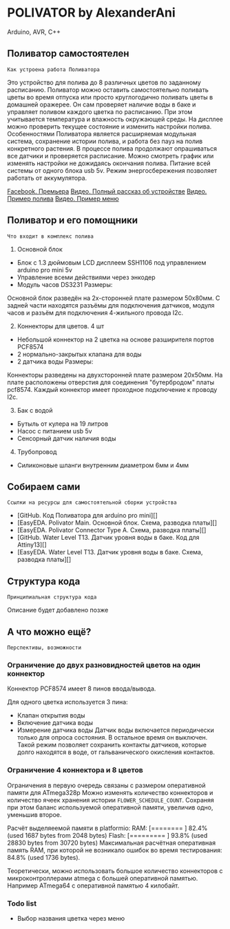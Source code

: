 # POLIVATOR by AlexanderAni

Arduino, AVR, C++

## Поливатор самостоятелен
`Как устроена работа Поливатора`

Это устройство для полива до 8 различных цветов по заданному расписанию.
Поливатор можно оставить самостоятельно поливать цветы во время отпуска или просто круглогодично поливать цветы в домашней оражерее. Он сам проверяет наличие воды в баке и управляет поливом каждого цветка по расписанию. При этом учитывается температура и влажность окружающей среды. На дисплее можно проверить текущее состояние и изменить настройки полива.
Особенностями Поливатора является расширяемая модульная система, сохранение истории полива, и работа без пауз на полив конкретного растения. В процессе полива продолжают опрашиваться все датчики и проверяется расписание. Можно смотреть график или изменять настройки не дожидаясь окончания полива.
Питание всей системы от одного блока usb 5v. Режим энергосбережения позволяет работать от аккумулятора.

[Facebook. Премьера](https://www.facebook.com/aanishchenko/posts/pfbid034qEHsVyJWHPmqgtMWfscPb4xsddgqDzVarsc6yDjJoVNN26u15hXLRgtBCGTqUbWl)
[Видео. Полный рассказ об устройстве](https://www.facebook.com/100003967933465/videos/pcb.2457044897771084/1915227252002448)
[Видео. Пример полива](https://www.facebook.com/100003967933465/videos/3267990133452066/)
[Видео. Пример меню](https://www.facebook.com/100003967933465/videos/pcb.2457044897771084/1137887480090560)

## Поливатор и его помощники
`Что входит в комплекс полива`

1. Основной блок
- Блок с 1.3 дюймовым LCD дисплеем SSH1106 под управлением arduino pro mini 5v
- Управление всеми действиями через энкодер
- Модуль часов DS3231
Размеры:

Основной блок разведён на 2х-сторонней плате размером 50х80мм. С задней части находятся разъёмы для подключения датчиков, модуля часов и разъём для подключения 4-жильного провода I2c.

2. Коннекторы для цветов. 4 шт
- Небольшой коннектор на 2 цветка на основе разширителя портов PCF8574
- 2 нормально-закрытых клапана для воды
- 2 датчика воды
Размеры:

Коннекторы разведены на двухсторонней плате размером 20х50мм. На плате расположены отверстия для соединения "бутербродом" платы pcf8574. Каждый коннектор имеет проходное подключение к проводу I2c.

3. Бак с водой
- Бутыль от кулера на 19 литров
- Насос c питанием usb 5v
- Сенсорный датчик наличия воды

4. Трубопровод
- Силиконовые шланги внутренним диаметром 6мм и 4мм

## Собираем сами
`Ссылки на ресурсы для самостоятельной сборки устройства`

- [GitHub. Код Поливатора для arduino pro mini][]
- [EasyEDA. Polivator Main. Основной блок. Схема, разводка платы][]
- [EasyEDA. Polivator Connector Type A. Схема, разводка платы][]
- [GitHub. Water Level T13. Датчик уровня воды в баке. Код для Attiny13][]
- [EasyEDA. Water Level T13. Датчик уровня воды в баке. Схема, разводка платы][]

## Структура кода
`Принципиальная структура кода`

Описание будет добавлено позже

## А что можно ещё?
`Перспективы, возможности`

### Ограничение до двух разновидностей цветов на один коннектор
Коннектор PCF8574 имеет 8 пинов ввода/вывода.
<!-- Для надёжного подключения клапанов или датчиков используется npn mosfet. -->
Для одного цветка используется 3 пина:
- Клапан открытия воды
- Включение датчика воды
- Измерение датчика воды
Датчик воды включается периодически только для опроса состояния. В остальное время он выключен. Такой режим позволяет сохранить контакты датчиков, которые долго находятся в воде, от гальванического окисления контактов.

### Ограничение 4 коннектора и 8 цветов
Ограничения в первую очередь связаны с размером оперативной памяти для ATmega328p
Можно изменять количество коннекторов и количество ячеек хранения истории `FLOWER_SCHEDULE_COUNT`. Сохраняя при этом баланс используемой оперативной памяти, увеличив одно, уменьшив второе.

Расчёт выделяеемой памяти в platformio:
RAM:   [========  ]  82.4% (used 1687 bytes from 2048 bytes)
Flash: [========= ]  93.8% (used 28830 bytes from 30720 bytes)
Максимальная расчётная оперативная память RAM, при которой не возникало ошибок во время тестирования: 84.8% (used 1736 bytes).

Теоретически, можно использовать большое количество коннекторов с микроконтроллерами atmega с большей оперативной памятью. Например ATmega64 с оперативной памятью 4 килобайт.

### Todo list

- Выбор названия цветка через меню
